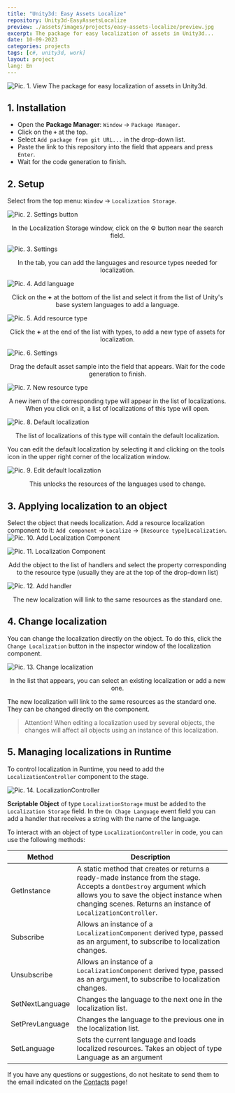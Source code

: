 ```yaml
---
title: "Unity3d: Easy Assets Localize"
repository: Unity3d-EasyAssetsLocalize
preview: ./assets/images/projects/easy-assets-localize/preview.jpg
excerpt: The package for easy localization of assets in Unity3d...
date: 10-09-2023
categories: projects
tags: [c#, unity3d, work]
layout: project
lang: En
---
```


![Pic. 1. View](/assets/images/projects/easy-assets-localize/view.jpg?raw=true "Pic. 1. View") 
The package for easy localization of assets in Unity3d.

## 1. Installation
* Open the __Package Manager__: `Window` -> `Package Manager`.
* Click on the __`+`__ at the top.
* Select `Add package from git URL...` in the drop-down list.
* Paste the link to this repository into the field that appears and press `Enter`.
* Wait for the code generation to finish.

## 2. Setup
Select from the top menu: `Window` -> `Localization Storage`.

![Pic. 2. Settings button](/assets/images/projects/easy-assets-localize/settings-button.jpg?raw=true "Pic. 2. Settings button")
<center>In the Localization Storage window, click on the ⚙ button near the search field.</center>

![Pic. 3. Settings](/assets/images/projects/easy-assets-localize/settings.jpg?raw=true "Pic. 3. Settings")
<center>In the tab, you can add the languages and resource types needed for localization.</center>

![Pic. 4. Add language](/assets/images/projects/easy-assets-localize/languages.jpg?raw=true "Pic. 4. Add language")
<center>Click on the <b>+</b> at the bottom of the list and select it from the list of Unity's base system languages to add a language.</center>

![Pic. 5. Add resource type](/assets/images/projects/easy-assets-localize/types.jpg?raw=true "Pic. 5. Add resource type")
<center>Click the <b>+</b> at the end of the list with types, to add a new type of assets for localization.</center>

![Pic. 6. Settings](/assets/images/projects/easy-assets-localize/settings-result.jpg?raw=true "Pic. 6. Settings")
<center>Drag the default asset sample into the field that appears. Wait for the code generation to finish.</center>

![Pic. 7. New resource type](/assets/images/projects/easy-assets-localize/new-resource-type.jpg?raw=true "Pic. 7. New resource type") 
<center>A new item of the corresponding type will appear in the list of localizations. When you click on it, a list of localizations of this type will open.</center>

![Pic. 8. Default localization](/assets/images/projects/easy-assets-localize/default-localization.jpg?raw=true "Pic. 8. Default localization") 
<center>The list of localizations of this type will contain the default localization.</center>

You can edit the default localization by selecting it and clicking on the tools icon in the upper right corner of the localization window.

![Pic. 9. Edit default localization](/assets/images/projects/easy-assets-localize/edit-default-localization.jpg?raw=true "Pic. 9. Edit default localization")
<center>This unlocks the resources of the languages used to change.</center>

## 3. Applying localization to an object
Select the object that needs localization.
Add a resource localization component to it: `Add component` -> `Localize` -> `[Resource type]Localization`.
![Pic. 10. Add Localization Component](/assets/images/projects/easy-assets-localize/localization-component.png?raw=true "Pic. 7. Add Localization Component")

![Pic. 11. Localization Component](/assets/images/projects/easy-assets-localize/localization-component-view.jpg?raw=true "Pic. 8. Localization Component")<center>Add the object to the list of handlers and select the property corresponding to the resource type (usually they are at the top of the drop-down list)</center>

![Pic. 12. Add handler](/assets/images/projects/easy-assets-localize/add-handler.jpg?raw=true "Pic. 9. Add handler")
<center>The new localization will link to the same resources as the standard one.</center>

## 4. Change localization

You can change the localization directly on the object. To do this, click the `Change Localization` button in the inspector window of the localization component.

![Pic. 13. Change localization](/assets/images/projects/easy-assets-localize/change-localization.jpg?raw=true "Pic. 10. Change localization")
<center>In the list that appears, you can select an existing localization or add a new one.</center>

The new localization will link to the same resources as the standard one. They can be changed directly on the component.

> Attention! When editing a localization used by several objects, the changes will affect all objects using an instance of this localization.

## 5. Managing localizations in Runtime

To control localization in Runtime, you need to add the `LocalizationController` component to the stage.

![Pic. 14. LocalizationController](/assets/images/projects/easy-assets-localize/localization-controller.jpg?raw=true "Pic. 14. LocalizationController")

**Scriptable Object** of type `LocalizationStorage` must be added to the `Localization Storage` field.
In the `On Chage Language` event field you can add a handler that receives a string with the name of the language.

To interact with an object of type `LocalizationController` in code, you can use the following methods:

Method          | Description
----------------|---------
GetInstance     | A static method that creates or returns a ready-made instance from the stage. Accepts a `dontDestroy` argument which allows you to save the object instance when changing scenes. Returns an instance of `LocalizationController`.
Subscribe       | Allows an instance of a `LocalizationComponent` derived type, passed as an argument, to subscribe to localization changes.
Unsubscribe     | Allows an instance of a `LocalizationComponent` derived type, passed as an argument, to subscribe to localization changes.
SetNextLanguage | Changes the language to the next one in the localization list.
SetPrevLanguage | Changes the language to the previous one in the localization list.
SetLanguage     | Sets the current language and loads localized resources. Takes an object of type Language as an argument

If you have any questions or suggestions, do not hesitate to send them to the email indicated on the [Contacts](/contacts) page!
